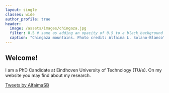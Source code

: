 ```yaml
---
layout: single
classes: wide
author_profile: true
header:
  image: /assets/images/chingaza.jpg
  filter: 0.5 # same as adding an opacity of 0.5 to a black background
  caption: "Chingaza mountains. Photo credit: Alfaima L. Solano-Blanco"
---
```


<div class="row">
  <div class="column-twitter left">
    <h2>Welcome!</h2>
    <p>I am a PhD Candidate at Eindhoven University of Technology (TU/e). On my website you may find about my research.</p>
  </div>
  <div class="column-twitter right">
    <a class="twitter-timeline" data-tweet-limit=3 href="https://twitter.com/AlfaimaSB?ref_src=twsrc%5Etfw">Tweets by AlfaimaSB</a> <script async src="https://platform.twitter.com/widgets.js" charset="utf-8"></script>
  </div>
</div>